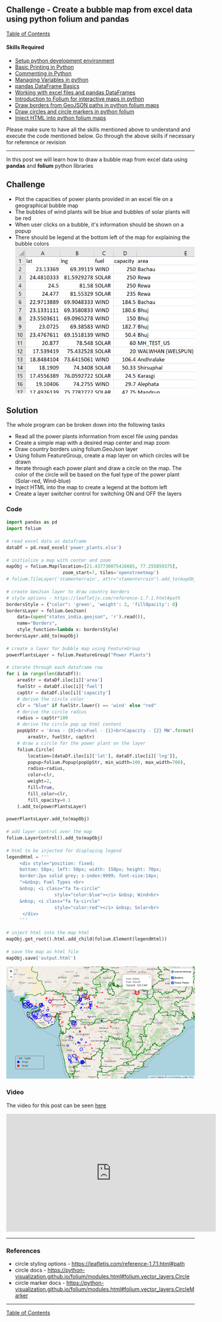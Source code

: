 
## Challenge - Create a bubble map from excel data using python folium and pandas

[Table of Contents](https://nagasudhir.blogspot.com/2020/04/taming-python-table-of-contents.html)

#### Skills Required
* [Setup python development environment](https://nagasudhir.blogspot.com/2020/04/setup-python-development-environment_14.html)
* [Basic Printing in Python](https://nagasudhir.blogspot.com/2020/04/basic-printing-in-python.html)
* [Commenting in Python](https://nagasudhir.blogspot.com/2020/04/comments-in-python.html)
* [Managing Variables in python](https://nagasudhir.blogspot.com/2020/04/managing-variables-in-python.html)
* [pandas DataFrame Basics](https://nagasudhir.blogspot.com/2020/05/pandas-dataframe-basics.html)
* [Working with excel files and pandas DataFrames](https://nagasudhir.blogspot.com/2020/05/working-with-excel-and-pandas-dataframes.html)
* [Introduction to Folium for interactive maps in python](https://nagasudhir.blogspot.com/2021/07/introduction-to-folium-for-interactive.html)
* [Draw borders from GeoJSON paths in python folium maps](https://nagasudhir.blogspot.com/2021/07/draw-borders-from-geojson-paths-in.html)
* [Draw circles and circle markers in python folium](https://nagasudhir.blogspot.com/2021/07/draw-circles-and-circle-markers-in.html)
* [Inject HTML into python folium maps](https://nagasudhir.blogspot.com/2021/08/inject-html-into-python-folium-maps.html)

Please make sure to have all the skills mentioned above to understand and execute the code mentioned below. Go through the above skills if necessary for reference or revision
<hr/>

In this post we will learn how to draw a bubble map from excel data using **pandas** and **folium** python libraries

## Challenge
* Plot the capacities of power plants provided in an excel file on a geographical bubble map
* The bubbles of wind plants will be blue and bubbles of solar plants will be red
* When user clicks on a bubble, it's information should be shown on a popup
* There should be legend at the bottom left of the map for explaining the bubble colors
![bubble_map_demo_data](https://github.com/nagasudhirpulla/taming_python/raw/master/blog/skills/assets/img/bubble_map_demo_data.png)
## Solution
The whole program can be broken down into the following tasks
* Read all the power plants information from excel file using pandas
* Create a simple map with a desired map center and map zoom 
* Draw country borders using folium.GeoJson layer
* Using folium FeatureGroup, create a map layer on which circles will be drawn
* Iterate through each power plant and draw a circle on the map. The color of the circle will be based on the fuel type of the power plant (Solar-red, Wind-blue)
* Inject HTML into the map to create a legend at the bottom left
* Create a layer switcher control for switching ON and OFF the layers

### Code
```python
import pandas as pd
import folium

# read excel data as dataframe
dataDf = pd.read_excel('power_plants.xlsx')

# initialize a map with center and zoom
mapObj = folium.Map(location=[21.437730075416685, 77.255859375],
                     zoom_start=7, tiles='openstreetmap')
# folium.TileLayer('stamenterrain', attr="stamenterrain").add_to(mapObj)

# create GeoJson layer to draw country borders
# style options - https://leafletjs.com/reference-1.7.1.html#path
bordersStyle = {"color": 'green', 'weight': 2, 'fillOpacity': 0}
bordersLayer = folium.GeoJson(
    data=(open("states_india.geojson", 'r').read()),
    name="Borders",
    style_function=lambda x: bordersStyle)
bordersLayer.add_to(mapObj)

# create a layer for bubble map using FeatureGroup
powerPlantsLayer = folium.FeatureGroup("Power Plants")

# iterate through each dataframe row
for i in range(len(dataDf)):
    areaStr = dataDf.iloc[i]['area']
    fuelStr = dataDf.iloc[i]['fuel']
    capStr = dataDf.iloc[i]['capacity']
    # derive the circle color
    clr = "blue" if fuelStr.lower() == 'wind' else "red"
    # derive the circle radius
    radius = capStr*100
    # derive the circle pop up html content 
    popUpStr = 'Area - {0}<br>Fuel - {1}<br>Capacity - {2} MW'.format(
        areaStr, fuelStr, capStr)
    # draw a circle for the power plant on the layer
    folium.Circle(
        location=[dataDf.iloc[i]['lat'], dataDf.iloc[i]['lng']],
        popup=folium.Popup(popUpStr, min_width=100, max_width=700),
        radius=radius,
        color=clr,
        weight=2,
        fill=True,
        fill_color=clr,
        fill_opacity=0.1
    ).add_to(powerPlantsLayer)

powerPlantsLayer.add_to(mapObj)

# add layer control over the map
folium.LayerControl().add_to(mapObj)

# html to be injected for displaying legend
legendHtml = '''
     <div style="position: fixed; 
     bottom: 50px; left: 50px; width: 150px; height: 70px; 
     border:2px solid grey; z-index:9999; font-size:14px;
     ">&nbsp; Fuel Types <br>
     &nbsp; <i class="fa fa-circle"
                  style="color:blue"></i> &nbsp; Wind<br>
     &nbsp; <i class="fa fa-circle"
                  style="color:red"></i> &nbsp; Solar<br>
      </div>
     '''

# inject html into the map html
mapObj.get_root().html.add_child(folium.Element(legendHtml))

# save the map as html file
mapObj.save('output.html')
```



![bubble_map_demo](https://github.com/nagasudhirpulla/taming_python/raw/master/blog/skills/assets/img/bubble_map_demo.png)
### Video
The video for this post can be seen [here](https://youtu.be/jFaa2vwU4-M)

<iframe width="560" height="315" src="https://www.youtube.com/embed/jFaa2vwU4-M" title="YouTube video player" frameborder="0" allow="accelerometer; autoplay; clipboard-write; encrypted-media; gyroscope; picture-in-picture" allowfullscreen></iframe>

<hr/>

### References
* circle styling options - https://leafletjs.com/reference-1.7.1.html#path
* circle docs - https://python-visualization.github.io/folium/modules.html#folium.vector_layers.Circle
* circle marker docs - https://python-visualization.github.io/folium/modules.html#folium.vector_layers.CircleMarker

<hr/>

[Table of Contents](https://nagasudhir.blogspot.com/2020/04/taming-python-table-of-contents.html)

<!--stackedit_data:
eyJoaXN0b3J5IjpbLTIxMzQxNzY1ODMsMTY4MjAwOTAyMywtMT
I2Njk1OTg2NiwtMTQ0MTI5NjYyMSwzMDg5NTI3NzQsMTAzMTA0
NTkwMCwxNzIwNTI5ODcyLC04Mzc4OTIzMDZdfQ==
-->